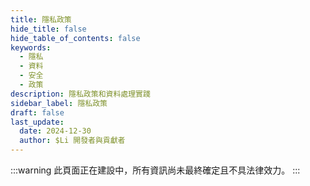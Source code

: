 ```yaml
---
title: 隱私政策
hide_title: false
hide_table_of_contents: false
keywords:
  - 隱私
  - 資料
  - 安全
  - 政策
description: 隱私政策和資料處理實踐
sidebar_label: 隱私政策
draft: false
last_update:
  date: 2024-12-30
  author: $Li 開發者與貢獻者
---
```


:::warning
此頁面正在建設中，所有資訊尚未最終確定且不具法律效力。
:::
